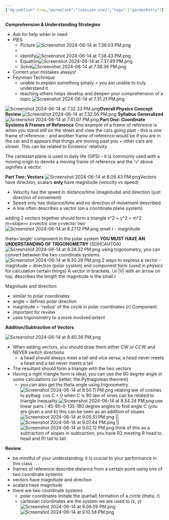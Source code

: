 ```yaml
---
{"dg-publish":true,"permalink":"/session-one/","tags":["gardenEntry"]}
---
```


**Comprehension & Understanding Strategies**
- Ask for help when in need
- PIES
	- Picture
	 ![Screenshot 2024-06-14 at 7.38.03 PM.png](/img/user/Screenshot%202024-06-14%20at%207.38.03%20PM.png)
	- 
	- Identify![Screenshot 2024-06-14 at 7.38.43 PM.png](/img/user/Screenshot%202024-06-14%20at%207.38.43%20PM.png)
	- Equation![Screenshot 2024-06-14 at 7.37.49 PM.png](/img/user/Screenshot%202024-06-14%20at%207.37.49%20PM.png)
	- Solve![Screenshot 2024-06-14 at 7.38.36 PM.png](/img/user/Screenshot%202024-06-14%20at%207.38.36%20PM.png)
- Correct your mistakes always!
- Feynman Technique
	- unable to explain something simply = you are unable to truly understand it
	- teaching others helps develop and deepen your comprehension of a topic
	![Screenshot 2024-06-14 at 7.31.21 PM.png](/img/user/Screenshot%202024-06-14%20at%207.31.21%20PM.png)

![Screenshot 2024-06-14 at 7.32.23 PM.png](/img/user/Screenshot%202024-06-14%20at%207.32.23%20PM.png)**Overall Physics Concept Review**
![Screenshot 2024-06-14 at 7.32.56 PM.png](/img/user/Screenshot%202024-06-14%20at%207.32.56%20PM.png)
**Syllabus Generalized**
![Screenshot 2024-06-14 at 7.41.07 PM.png](/img/user/Screenshot%202024-06-14%20at%207.41.07%20PM.png)
**Part One: Coordinate Systems & Frames of Reference**
One example of a frame of reference is when you stand still on the street and view the cars going past - this is one frame of reference - and another frame of reference would be if you are in the car and it appears that things are moving past you + other cars are slower.  This can be related to Einsteins' relativity.

The cartesian plane is used in daily life (GPS) - it is commonly used with a moving origin to denote a moving frame of reference and the 'v' above signifies a vector.

**Part Two: Vectors**
![Screenshot 2024-06-14 at 8.06.43 PM.png](/img/user/Screenshot%202024-06-14%20at%208.06.43%20PM.png)Vectors have direction, scalars **only** have magnitude
(velocity vs speed)
- Velocity has the speed in distance/time (magnitude) and direction (just direction of movement)
- Speed only has distance/time and no direction of movement described
- A line often describes a vector (on a coordinate plane system)

adding 2 vectors together should form a triangle
x^2 + y^2 = m^2
m=slope=r
x=vector one
y=vector two![Screenshot 2024-06-14 at 8.27.12 PM.png](/img/user/Screenshot%202024-06-14%20at%208.27.12%20PM.png)
small r - magnitude

theta='angle' component in the polar system
**YOU MUST HAVE AN UNDERSTANDING OF TRIGONOMETRY** (SOHCAHTOA)
![Screenshot 2024-06-14 at 8.28.32 PM.png](/img/user/Screenshot%202024-06-14%20at%208.28.32%20PM.png)
using trigonometry, you can convert between the two coordinate systems![Screenshot 2024-06-14 at 8.30.29 PM.png](/img/user/Screenshot%202024-06-14%20at%208.30.29%20PM.png)
2 ways to express a vector - magnitude + direction (polar system) and component form (used in physics for calculation certain things)
A vector in brackets, i.e |V| with an arrow on top, describes the length
the magnitude is the small r

Magnitude and direciton:
- similar to polar coordinates
- angle = defines polar direction
- magnitude = 'radius' of the circle in polar coordinates (r)
Component:
- important for review
- uses trigonometry to a more involved extent

**Addition/Subtraction of Vectors**

![Screenshot 2024-06-14 at 8.40.26 PM.png](/img/user/Screenshot%202024-06-14%20at%208.40.26%20PM.png)
- When adding vectors, you should draw them either CW or CCW and NEVER switch directions
	- a head should always meet a tail and vice versa; a head never meets a head and a tail never meets a tail
- The resultant should form a triangle with the two vectors
- Having a right triangle form is ideal; you can use the 90 degree angle in some calculations (or better, the Pythagorean theorem)
	- you can also get the theta angle using trigonometry
![Screenshot 2024-06-14 at 8.50.11 PM.png](/img/user/Screenshot%202024-06-14%20at%208.50.11%20PM.png)
relating law of cosines to pythag: cos C = 0 when C is 90
law of sines can be related to triangle inequality
![Screenshot 2024-06-14 at 8.54.24 PM.png](/img/user/Screenshot%202024-06-14%20at%208.54.24%20PM.png)
use linear pairs / 45-90-0-135-180 degree angles to find angle C (you are given a and b)
this can be seen as an addition of slopes
![Screenshot 2024-06-14 at 9.05.51 PM.png](/img/user/Screenshot%202024-06-14%20at%209.05.51%20PM.png)
||![Screenshot 2024-06-14 at 9.07.44 PM.png](/img/user/Screenshot%202024-06-14%20at%209.07.44%20PM.png)
||
![Screenshot 2024-06-14 at 9.02.12 PM.png](/img/user/Screenshot%202024-06-14%20at%209.02.12%20PM.png)
think of this as a subtraction of slopes
in subtraction, you have R2 meeting R head to head and R1 tail to tail

**Review**
- be mindful of your understanding; it is crucial to your performance in this class
- frames of reference describe distance from a certain point using one of two coordinate systems
- vectors have magnitude and direction 
- scalars have magnitude
- there are two coordinate systems
	- polar coordinates imitate the (partial) formation of a circle (theta, r)
	- cartesian coordinates are the system we are used to (x, y)
![Screenshot 2024-06-14 at 9.08.09 PM.png](/img/user/Screenshot%202024-06-14%20at%209.08.09%20PM.png)![Screenshot 2024-06-14 at 9.10.58 PM.png](/img/user/Screenshot%202024-06-14%20at%209.10.58%20PM.png)